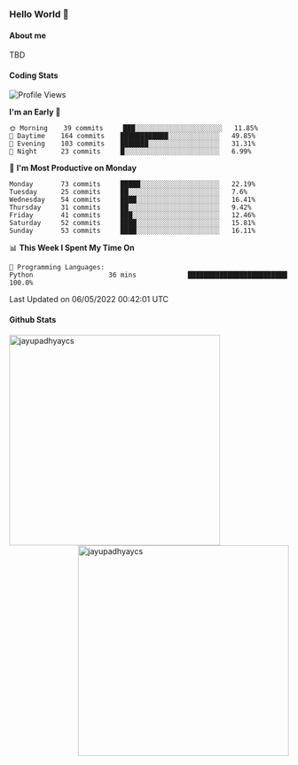 ### Hello World 👋
#### About me
TBD
#### Coding Stats
<!--START_SECTION:waka-->
![Profile Views](http://img.shields.io/badge/Profile%20Views-9-blue)

**I'm an Early 🐤** 

```text
🌞 Morning    39 commits     ███░░░░░░░░░░░░░░░░░░░░░░   11.85% 
🌆 Daytime    164 commits    ████████████░░░░░░░░░░░░░   49.85% 
🌃 Evening    103 commits    ███████░░░░░░░░░░░░░░░░░░   31.31% 
🌙 Night      23 commits     █░░░░░░░░░░░░░░░░░░░░░░░░   6.99%

```
📅 **I'm Most Productive on Monday** 

```text
Monday       73 commits     █████░░░░░░░░░░░░░░░░░░░░   22.19% 
Tuesday      25 commits     ██░░░░░░░░░░░░░░░░░░░░░░░   7.6% 
Wednesday    54 commits     ████░░░░░░░░░░░░░░░░░░░░░   16.41% 
Thursday     31 commits     ██░░░░░░░░░░░░░░░░░░░░░░░   9.42% 
Friday       41 commits     ███░░░░░░░░░░░░░░░░░░░░░░   12.46% 
Saturday     52 commits     ████░░░░░░░░░░░░░░░░░░░░░   15.81% 
Sunday       53 commits     ████░░░░░░░░░░░░░░░░░░░░░   16.11%

```


📊 **This Week I Spent My Time On** 

```text
💬 Programming Languages: 
Python                   36 mins             █████████████████████████   100.0%

```


 Last Updated on 06/05/2022 00:42:01 UTC
<!--END_SECTION:waka-->
#### Github Stats

<p  ><img align="left" src="https://github-readme-stats.vercel.app/api/top-langs?username=jayupadhyaycs&theme=tokyonight&show_icons=true&locale=en&layout=compact" alt="jayupadhyaycs" width="380px"  /> 
<img align="right" src="https://github-readme-streak-stats.herokuapp.com/?user=jayupadhyaycs&theme=tokyonight&" alt="jayupadhyaycs" width="380px"/>
</p>




<!--
**JayUpadhyayCS/JayUpadhyayCS** is a ✨ _special_ ✨ repository because its `README.md` (this file) appears on your GitHub profile.

Here are some ideas to get you started:

- 🔭 I’m currently working on ...
- 🌱 I’m currently learning ...
- 👯 I’m looking to collaborate on ...
- 🤔 I’m looking for help with ...
- 💬 Ask me about ...
- 📫 How to reach me: ...
- 😄 Pronouns: ...
- ⚡ Fun fact: ...
-->
